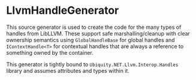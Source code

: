# LlvmHandleGenerator
This source generator is used to create the code for the many types of handles
from LibLLVM. These support safe marshalling/cleanup with clear ownership semantics
using `GlobalHandleBase` for global handles and `IContextHandle<T>` for contextual
handles that are always a reference to something owned by the container.

This generator is tightly bound to `Ubiquity.NET.Llvm.Interop.Handles` library and
assumes attributes and types within it. 
